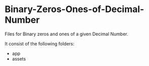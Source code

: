 # Binary-Zeros-Ones-of-Decimal-Number
Files for Binary zeros and ones of a given Decimal Number.

It consist of the following folders:

- app
- assets